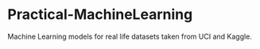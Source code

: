 # Practical-MachineLearning

Machine Learning models for real life datasets taken from UCI and Kaggle.
